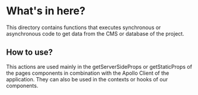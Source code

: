 # What's in here?

This directory contains functions that executes synchronous or asynchronous code to get data from the CMS or database of the project.

## How to use?

This actions are used mainly in the getServerSideProps or getStaticProps of the pages components in combination with the Apollo Client of the application. They can also be used in the contexts or hooks of our components.
